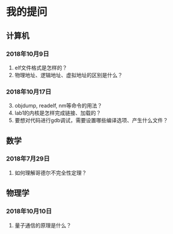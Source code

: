 # 我的提问

## 计算机

### 2018年10月9日
1. elf文件格式是怎样的？
2. 物理地址、逻辑地址、虚拟地址的区别是什么？

### 2018年10月17日
3. objdump, readelf, nm等命令的用法？
4. lab1的内核是怎样完成链接、加载的？
5. 要想对代码进行gdb调试，需要设置哪些编译选项、产生什么文件？

## 数学

### 2018年7月29日
1. 如何理解哥德尔不完全性定理？

## 物理学

### 2018年10月10日
1. 量子通信的原理是什么？
